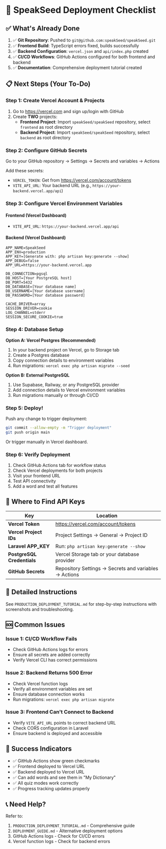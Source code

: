 # 🚀 SpeakSeed Deployment Checklist

## ✅ What's Already Done

1. ✅ **Git Repository**: Pushed to `git@github.com:speakSeed/speakSeed.git`
2. ✅ **Frontend Build**: TypeScript errors fixed, builds successfully
3. ✅ **Backend Configuration**: `vercel.json` and `api/index.php` created
4. ✅ **CI/CD Workflows**: GitHub Actions configured for both frontend and backend
5. ✅ **Documentation**: Comprehensive deployment tutorial created

## 📋 Next Steps (Your To-Do)

### Step 1: Create Vercel Account & Projects

1. Go to https://vercel.com and sign up/login with GitHub
2. Create **TWO** projects:
   - **Frontend Project**: Import `speakSeed/speakSeed` repository, select `frontend` as root directory
   - **Backend Project**: Import `speakSeed/speakSeed` repository, select `backend` as root directory

### Step 2: Configure GitHub Secrets

Go to your GitHub repository → Settings → Secrets and variables → Actions

Add these secrets:

- `VERCEL_TOKEN`: Get from https://vercel.com/account/tokens
- `VITE_API_URL`: Your backend URL (e.g., `https://your-backend.vercel.app/api`)

### Step 3: Configure Vercel Environment Variables

#### Frontend (Vercel Dashboard)

- `VITE_API_URL`: `https://your-backend.vercel.app/api`

#### Backend (Vercel Dashboard)

```
APP_NAME=SpeakSeed
APP_ENV=production
APP_KEY=[Generate with: php artisan key:generate --show]
APP_DEBUG=false
APP_URL=https://your-backend.vercel.app

DB_CONNECTION=pgsql
DB_HOST=[Your PostgreSQL host]
DB_PORT=5432
DB_DATABASE=[Your database name]
DB_USERNAME=[Your database username]
DB_PASSWORD=[Your database password]

CACHE_DRIVER=array
SESSION_DRIVER=cookie
LOG_CHANNEL=stderr
SESSION_SECURE_COOKIE=true
```

### Step 4: Database Setup

**Option A: Vercel Postgres (Recommended)**

1. In your backend project on Vercel, go to Storage tab
2. Create a Postgres database
3. Copy connection details to environment variables
4. Run migrations: `vercel exec php artisan migrate --seed`

**Option B: External PostgreSQL**

1. Use Supabase, Railway, or any PostgreSQL provider
2. Add connection details to Vercel environment variables
3. Run migrations manually or through CI/CD

### Step 5: Deploy!

Push any change to trigger deployment:

```bash
git commit --allow-empty -m "Trigger deployment"
git push origin main
```

Or trigger manually in Vercel dashboard.

### Step 6: Verify Deployment

1. Check GitHub Actions tab for workflow status
2. Check Vercel deployments for both projects
3. Visit your frontend URL
4. Test API connectivity
5. Add a word and test all features

## 🔑 Where to Find API Keys

| Key                        | Location                                              |
| -------------------------- | ----------------------------------------------------- |
| **Vercel Token**           | https://vercel.com/account/tokens                     |
| **Vercel Project IDs**     | Project Settings → General → Project ID               |
| **Laravel APP_KEY**        | Run: `php artisan key:generate --show`                |
| **PostgreSQL Credentials** | Vercel Storage tab or your database provider          |
| **GitHub Secrets**         | Repository Settings → Secrets and variables → Actions |

## 📖 Detailed Instructions

See `PRODUCTION_DEPLOYMENT_TUTORIAL.md` for step-by-step instructions with screenshots and troubleshooting.

## 🆘 Common Issues

### Issue 1: CI/CD Workflow Fails

- Check GitHub Actions logs for errors
- Ensure all secrets are added correctly
- Verify Vercel CLI has correct permissions

### Issue 2: Backend Returns 500 Error

- Check Vercel function logs
- Verify all environment variables are set
- Ensure database connection works
- Run migrations: `vercel exec php artisan migrate`

### Issue 3: Frontend Can't Connect to Backend

- Verify `VITE_API_URL` points to correct backend URL
- Check CORS configuration in Laravel
- Ensure backend is deployed and accessible

## 🎉 Success Indicators

- ✅ GitHub Actions show green checkmarks
- ✅ Frontend deployed to Vercel URL
- ✅ Backend deployed to Vercel URL
- ✅ Can add words and see them in "My Dictionary"
- ✅ All quiz modes work correctly
- ✅ Progress tracking updates properly

## 📞 Need Help?

Refer to:

1. `PRODUCTION_DEPLOYMENT_TUTORIAL.md` - Comprehensive guide
2. `DEPLOYMENT_GUIDE.md` - Alternative deployment options
3. GitHub Actions logs - Check for CI/CD errors
4. Vercel function logs - Check for backend errors
